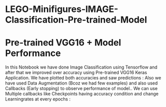 # LEGO-Minifigures-IMAGE-Classification-Pre-trained-Model
# Pre-trained VGG16 + Model Performance  
In this Notebook we have done Image Classification using Tensorflow and after that we improved over accuracy using Pre-trained VGG16 Keras Application. 
We have plotted both accuracies and saw predictions : 
Also we have used Data Augmentation (Bcoz we had few examples) and also used Callbacks (Early stopping) to observe performance of model.. We can use Multiple callbacks like Checkpoints having accuracy condition and change Learningrates at every epochs : 

